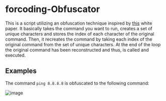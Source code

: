 # forcoding-Obfuscator
This is a script utilizing an obfuscation technique inspired by [this](https://i.blackhat.com/briefings/asia/2018/asia-18-bohannon-invoke_dosfuscation_techniques_for_fin_style_dos_level_cmd_obfuscation-wp.pdf) white paper. It basically takes the command you want to run, creates a set of unique characters and stores the index of each character of the original command. Then, it recreates the command by taking each index of the original command from the set of unique characters. At the end of the loop the original command has been reconstructed and thus, is called and executed.

## Examples
The command ```ping 8.8.8.8``` is obfuscated to the following command:  

![image](https://github.com/connar/forcoding-Obfuscator/assets/87579399/ba7e9633-38cf-4def-b995-ed4e357396f3)

